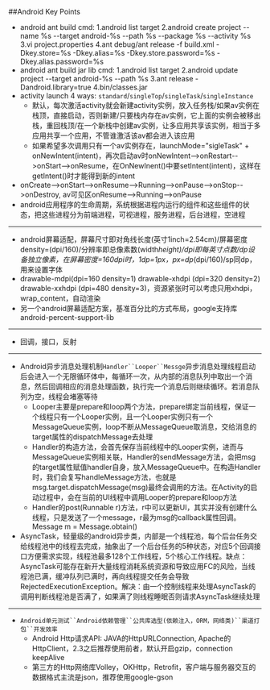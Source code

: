 ##Android Key Points

* android ant build cmd: 1.android list target 2.android create project --name %s --target android-%s --path %s --package %s --activity %s 3.vi project.properties 4.ant debug/ant release -f build.xml -Dkey.store=%s -Dkey.alias=%s -Dkey.store.password=%s -Dkey.alias.password=%s
* android ant build jar lib cmd: 1.android list target 2.android update project --target android-%s --path %s 3.ant release -Dandroid.library=true 4.bin/classes.jar
* activity launch 4 ways: `standard`/`singleTop`/`singleTask`/`singleInstance`
  * 默认，每次激活activity就会新建activity实例，放入任务栈/如果av实例在栈顶，直接启动，否则新建/只要栈内存在av实例，它上面的实例会被移出栈，重回栈顶/在一个新栈中创建av实例，让多应用共享该实例，相当于多应用共享一个应用，不管谁激活该av都会进入该应用
  * 如果希望多次调用只有一个av实例存在，launchMode="sigleTask" + onNewIntent(intent)，再次启动av时onNewIntent-->onRestart-->onStart-->onResume，在OnNewInent()中要setIntent(intent)，这样在getIntent()时才能得到新的intent
* onCreate-->onStart-->onResume-->Running-->onPause-->onStop-->onDestroy, av可见区onResume-->Running-->onPause
* android应用程序的生命周期，系统根据进程内运行的组件和这些组件的状态，把这些进程分为前端进程，可视进程，服务进程，后台进程，空进程

-------

* android屏幕适配，屏幕尺寸即对角线长度(英寸1inch=2.54cm)/屏幕密度density=(dpi/160)/分辨率即总像素数(width*height)/dpi即每英寸点数/dp设备独立像素，在屏幕密度=160dpi时，1dp=1px，px=dp*(dpi/160)/sp同dp，用来设置字体
* drawable-mdpi(dpi=160 density=1) drawable-xhdpi (dpi=320 density=2) drawable-xxhdpi (dpi=480 density=3)，资源紧张时可以考虑只用xhdpi，wrap_content，自动渲染
* 另一个android屏幕适配方案，基准百分比的方式布局，google支持库android-percent-support-lib

-------

* 回调，接口，反射

-------

* Android异步消息处理机制`Handler``Looper``Messge`异步消息处理线程启动后会进入一个无限循环体中，每循环一次，从内部的消息队列中取出一个消息，然后回调相应的消息处理函数，执行完一个消息后则继续循环。若消息队列为空，线程会堵塞等待
  * Looper主要是prepare和loop两个方法，prepare绑定当前线程，保证一个线程只有一个Looper实例，且一个Looper实例只有一个MessageQueue实例，loop不断从MessageQueue取消息，交给消息的target属性的dispatchMessage去处理
  * Handler的构造方法，会首先保存当前线程中的Looper实例，进而与MessageQueue实例相关联，Handler的sendMessage方法，会把msg的target属性赋值handler自身，放入MessageQueue中。在构造Handler时，我们会复写handleMessage方法，也就是msg.target.dispatchMessage(msg)最终会调用的方法。在Activity的启动过程中，会在当前的UI线程中调用Looper的prepare和loop方法
  * Handler的post(Runnable r)方法，r中可以更新UI，其实并没有创建什么线程，只是发送了一个message，r最为msg的callback属性回调。Message m = Message.obtain()
* AsyncTask，轻量级的android异步类，内部是一个线程池，每个后台任务交给线程池中的线程去完成，抽象出了一个后台任务的5种状态，对应5个回调接口方便需求实现，线程池最多128个工作线程，5个核心工作线程。缺点：AsyncTask可能存在新开大量线程消耗系统资源和导致应用FC的风险，当线程池已满，缓冲队列已满时，再向线程提交任务会导致RejectedExecutionException。解决：由一个控制线程来处理AsyncTask的调用判断线程池是否满了，如果满了则线程睡眠否则请求AsyncTask继续处理

-------

* `Android单元测试``Android依赖管理``公共库选型(依赖注入，ORM，网络类)``渠道打包``开发效率`
  * Android Http请求API: JAVA的HttpURLConnection, Apache的HttpClient，2.3之后推荐使用前者，默认开启gzip，connection keepAlive
  * 第三方的Http网络库Volley，OKHttp，Retrofit，客户端与服务器交互的数据格式主流是json，推荐使用google-gson
